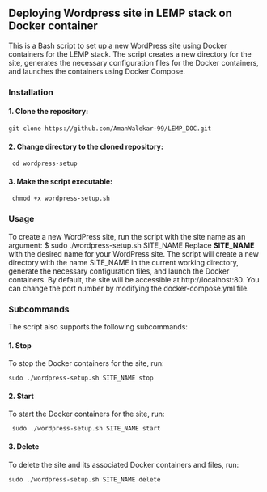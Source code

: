 ## Deploying Wordpress site in LEMP stack on Docker container

   This is a Bash script to set up a new WordPress site using Docker containers for the LEMP stack. The script creates a new directory for the site, generates the necessary configuration files for the Docker containers, and launches the containers using Docker Compose.

### Installation
#### 1.	Clone the repository:
    git clone https://github.com/AmanWalekar-99/LEMP_DOC.git

#### 2.	Change directory to the cloned repository:
     cd wordpress-setup

#### 3. Make the script executable:
     chmod +x wordpress-setup.sh

### Usage
To create a new WordPress site, run the script with the site name as an argument:
$ sudo ./wordpress-setup.sh SITE_NAME
Replace **SITE_NAME** with the desired name for your WordPress site.
The script will create a new directory with the name SITE_NAME in the current working directory, generate the necessary configuration files, and launch the Docker containers.
By default, the site will be accessible at http://localhost:80. You can change the port number by modifying the docker-compose.yml file.

### Subcommands
The script also supports the following subcommands:

#### 1.	Stop 
   To stop the Docker containers for the site, run:
    
    sudo ./wordpress-setup.sh SITE_NAME stop



#### 2.	Start
   To start the Docker containers for the site, run:
   
     sudo ./wordpress-setup.sh SITE_NAME start

#### 3.	Delete
   To delete the site and its associated Docker containers and files, run:
   
    sudo ./wordpress-setup.sh SITE_NAME delete
